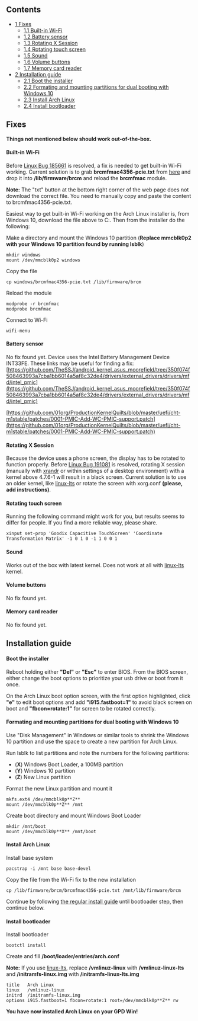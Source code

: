 ## Contents

*   [1 Fixes](#Fixes)
    *   [1.1 Built-in Wi-Fi](#Built-in_Wi-Fi)
    *   [1.2 Battery sensor](#Battery_sensor)
    *   [1.3 Rotating X Session](#Rotating_X_Session)
    *   [1.4 Rotating touch screen](#Rotating_touch_screen)
    *   [1.5 Sound](#Sound)
    *   [1.6 Volume buttons](#Volume_buttons)
    *   [1.7 Memory card reader](#Memory_card_reader)
*   [2 Installation guide](#Installation_guide)
    *   [2.1 Boot the installer](#Boot_the_installer)
    *   [2.2 Formating and mounting partitions for dual booting with Windows 10](#Formating_and_mounting_partitions_for_dual_booting_with_Windows_10)
    *   [2.3 Install Arch Linux](#Install_Arch_Linux)
    *   [2.4 Install bootloader](#Install_bootloader)

## Fixes

**Things not mentioned below should work out-of-the-box.**

#### Built-in Wi-Fi

Before [Linux Bug 185661](https://bugzilla.kernel.org/show_bug.cgi?id=185661) is resolved, a fix is needed to get built-in Wi-Fi working. Current solution is to grab **brcmfmac4356-pcie.txt** from [here](https://chromium.googlesource.com/chromiumos/third_party/linux-firmware/+/f151f016b4fe656399f199e28cabf8d658bcb52b/brcm/brcmfmac4356-pcie.txt) and drop it into **/lib/firmware/brcm** and reload the **brcmfmac** module.

**Note:** The "txt" button at the bottom right corner of the web page does not download the correct file. You need to manually copy and paste the content to brcmfmac4356-pcie.txt.

Easiest way to get built-in Wi-Fi working on the Arch Linux installer is, from Windows 10, download the file above to C:\. Then from the installer do the following:

Make a directory and mount the Windows 10 partition (**Replace mmcblk0p2 with your Windows 10 partition found by running lsblk**)

```
mkdir windows
mount /dev/mmcblk0p2 windows

```

Copy the file

```
cp windows/brcmfmac4356-pcie.txt /lib/firmware/brcm

```

Reload the module

```
modprobe -r brcmfmac
modprobe brcmfmac

```

Connect to Wi-Fi

```
wifi-menu

```

#### Battery sensor

No fix found yet. Device uses the Intel Battery Management Device INT33FE. These links may be useful for finding a fix: [https://github.com/TheSSJ/android_kernel_asus_moorefield/tree/350f074f508463993a7cba1bb6014a5af8c32de4/drivers/external_drivers/drivers/mfd/intel_pmic](https://github.com/TheSSJ/android_kernel_asus_moorefield/tree/350f074f508463993a7cba1bb6014a5af8c32de4/drivers/external_drivers/drivers/mfd/intel_pmic)

[https://github.com/01org/ProductionKernelQuilts/blob/master/uefi/cht-m1stable/patches/0001-PMIC-Add-WC-PMIC-support.patch](https://github.com/01org/ProductionKernelQuilts/blob/master/uefi/cht-m1stable/patches/0001-PMIC-Add-WC-PMIC-support.patch)

#### Rotating X Session

Because the device uses a phone screen, the display has to be rotated to function properly. Before [Linux Bug 191081](https://bugzilla.kernel.org/show_bug.cgi?id=191081) is resolved, rotating X session (manually with [xrandr](/index.php/Xrandr "Xrandr") or within settings of a desktop environment) with a kernel above 4.7.6-1 will result in a black screen. Current solution is to use an older kernel, like [linux-lts](https://www.archlinux.org/packages/?name=linux-lts) or rotate the screen with xorg.conf **(please, add instructions)**.

#### Rotating touch screen

Running the following command might work for you, but results seems to differ for people. If you find a more reliable way, please share.

```
xinput set-prop 'Goodix Capacitive TouchScreen' 'Coordinate Transformation Matrix' -1 0 1 0 -1 1 0 0 1

```

#### Sound

Works out of the box with latest kernel. Does not work at all with [linux-lts](https://www.archlinux.org/packages/?name=linux-lts) kernel.

#### Volume buttons

No fix found yet.

#### Memory card reader

No fix found yet.

## Installation guide

#### Boot the installer

Reboot holding either **"Del"** or **"Esc"** to enter BIOS. From the BIOS screen, either change the boot options to prioritize your usb drive or boot from it once.

On the Arch Linux boot option screen, with the first option highlighted, click **"e"** to edit boot options and add **"i915.fastboot=1"** to avoid black screen on boot and **"fbcon=rotate:1"** for screen to be rotated correctly.

#### Formating and mounting partitions for dual booting with Windows 10

Use "Disk Management" in Windows or similar tools to shrink the Windows 10 partition and use the space to create a new partition for Arch Linux.

Run lsblk to list partitions and note the numbers for the following partitions:

*   (**X**) Windows Boot Loader, a 100MB partition
*   (**Y**) Windows 10 partition
*   (**Z**) New Linux partition

Format the new Linux partition and mount it

```
mkfs.ext4 /dev/mmcblk0p**Z**
mount /dev/mmcblk0p**Z** /mnt

```

Create boot directory and mount Windows Boot Loader

```
mkdir /mnt/boot
mount /dev/mmcblk0p**X** /mnt/boot

```

#### Install Arch Linux

Install base system

```
pacstrap -i /mnt base base-devel

```

Copy the file from the Wi-Fi fix to the new installation

```
cp /lib/firmware/brcm/brcmfmac4356-pcie.txt /mnt/lib/firmware/brcm

```

Continue by following [the regular install guide](/index.php/Installation_guide#Configure_the_system "Installation guide") until bootloader step, then continue below.

#### Install bootloader

Install bootloader

```
bootctl install

```

Create and fill **/boot/loader/entries/arch.conf**

**Note:** If you use [linux-lts](https://www.archlinux.org/packages/?name=linux-lts), replace **/vmlinuz-linux** with **/vmlinuz-linux-lts** and **/initramfs-linux.img** with **/initramfs-linux-lts.img**

```
title   Arch Linux
linux   /vmlinuz-linux
initrd  /initramfs-linux.img
options i915.fastboot=1 fbcon=rotate:1 root=/dev/mmcblk0p**Z** rw

```

**You have now installed Arch Linux on your GPD Win!**